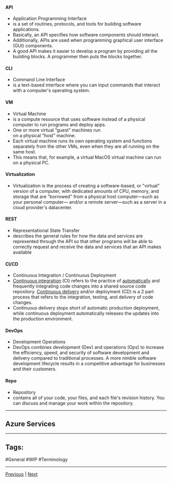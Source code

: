 #### API 
- Application Programming Interface
- is a set of routines, protocols, and tools for building software applications. 
- Basically, an API specifies how software components should interact. 
- Additionally, APIs are used when programming graphical user interface (GUI) components.
- A good API makes it easier to develop a program by providing all the building blocks. A programmer then puts the blocks together.
#### CLI
- Command Line Interface
- is a text-based interface where you can input commands that interact with a computer's operating system.
#### VM
- Virtual Machine
- is a compute resource that uses software instead of a physical computer to run programs and deploy apps. 
- One or more virtual “guest” machines run on a physical “host” machine.  
- Each virtual machine runs its own operating system and functions separately from the other VMs, even when they are all running on the same host. 
- This means that, for example, a virtual MacOS virtual machine can run on a physical PC.
#### Virtualization
- Virtualization is the process of creating a software-based, or "virtual" version of a computer, with dedicated amounts of CPU, memory, and storage that are "borrowed" from a physical host computer—such as your personal computer— and/or a remote server—such as a server in a cloud provider's datacenter.

#### REST
- Representational State Transfer
- describes the general rules for how the data and services are represented through the API so that other programs will be able to correctly request and receive the data and services that an API makes available

#### CI/CD
- Continuous Integration / Continuous Deployment
- [Continuous integration](https://www.redhat.com/en/topics/integration?cicd=32h281b "Red Hat | Understanding enterprise integration") (CI) refers to the practice of [automatically](https://www.redhat.com/en/topics/automation?cicd=32h281b "Understanding automation") and frequently integrating code changes into a shared source code repository. [Continuous delivery](https://www.redhat.com/en/topics/devops/what-is-continuous-delivery?cicd=32h281b "What is continuous delivery?") and/or deployment (CD) is a 2 part process that refers to the integration, testing, and delivery of code changes. 
- Continuous delivery stops short of automatic production deployment, while continuous deployment automatically releases the updates into the production environment.

#### DevOps
- Development Operations
- DevOps combines development (Dev) and operations (Ops) to increase the efficiency, speed, and security of software development and delivery compared to traditional processes. A more nimble software development lifecycle results in a competitive advantage for businesses and their customers.

#### Repo
- Repository
- contains all of your code, your files, and each file's revision history. You can discuss and manage your work within the repository.

---
## Azure Services




---
## Tags:
#General #WIP #Terminology

---
[Previous](Intro-to-Microsoft-Azure-Fundamentals) | [Next](Benefits-of-Using-Cloud-Services)
